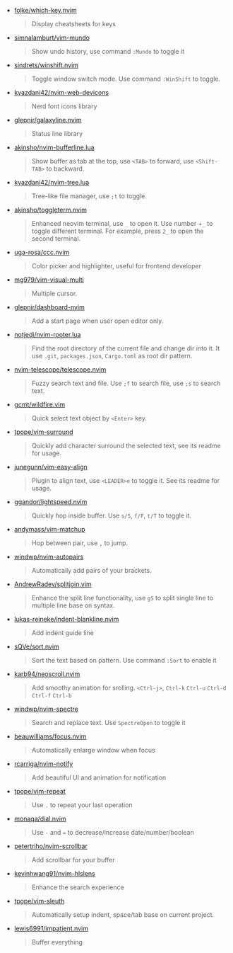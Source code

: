 * [folke/which-key.nvim](https://github.com/folke/which-key.nvim)
  > Display cheatsheets for keys
* [simnalamburt/vim-mundo](https://github.com/simnalamburt/vim-mundo)
  > Show undo history, use command `:Mundo` to toggle it
* [sindrets/winshift.nvim](https://github.com/sindrets/winshift.nvim)
  > Toggle window switch mode. Use command `:WinShift` to toggle.
* [kyazdani42/nvim-web-devicons](https://github.com/kyazdani42/nvim-web-devicons)
  > Nerd font icons library
* [glepnir/galaxyline.nvim](https://github.com/glepnir/galaxyline.nvim)
  > Status line library
* [akinsho/nvim-bufferline.lua](https://github.com/akinsho/nvim-bufferline.lua)
  > Show buffer as tab at the top, use `<TAB>` to forward, use `<Shift-TAB>` to backward.
* [kyazdani42/nvim-tree.lua](https://github.com/kyazdani42/nvim-tree.lua)
  > Tree-like file manager, use `;t` to toggle.
* [akinsho/toggleterm.nvim](https://github.com/akinsho/toggleterm.nvim)
  > Enhanced neovim terminal, use `_` to open it. Use number +`_` to toggle different terminal.
  > For example, press `2_` to open the second terminal.
* [uga-rosa/ccc.nvim](https://github.com/uga-rosa/ccc.nvim)
  > Color picker and highlighter, useful for frontend developer
* [mg979/vim-visual-multi](https://github.com/mg979/vim-visual-multi)
  > Multiple cursor.
* [glepnir/dashboard-nvim](https://github.com/glepnir/dashboard-nvim)
  > Add a start page when user open editor only.
* [notjedi/nvim-rooter.lua](https://github.com/notjedi/nvim-rooter.lua)
  > Find the root directory of the current file and change dir into it.
  > It use `.git`, `packages.json`, `Cargo.toml` as root dir pattern.
* [nvim-telescope/telescope.nvim](https://github.com/nvim-telescope/telescope.nvim)
  > Fuzzy search text and file. Use `;f` to search file, use `;s` to search text.
* [gcmt/wildfire.vim](https://github.com/gcmt/wildfire.vim)
  > Quick select text object by `<Enter>` key.
* [tpope/vim-surround](https://github.com/tpope/vim-surround)
  > Quickly add character surround the selected text, see its readme for usage.
* [junegunn/vim-easy-align](https://github.com/junegunn/vim-easy-align)
  > Plugin to align text, use `<LEADER>e` to toggle it. See its readme for usage.
* [ggandor/lightspeed.nvim](https://github.com/ggandor/lightspeed.nvim)
  > Quickly hop inside buffer. Use `s/S`, `f/F`, `t/T` to toggle it.
* [andymass/vim-matchup](https://github.com/andymass/vim-matchup)
  > Hop between pair, use `,` to jump.
* [windwp/nvim-autopairs](https://github.com/windwp/nvim-autopairs)
  > Automatically add pairs of your brackets.
* [AndrewRadev/splitjoin.vim](https://github.com/AndrewRadev/splitjoin.vim)
  > Enhance the split line functionality, use `gS` to split single line to multiple line base on syntax.
* [lukas-reineke/indent-blankline.nvim](https://github.com/lukas-reineke/indent-blankline.nvim)
  > Add indent guide line
* [sQVe/sort.nvim](https://github.com/sQVe/sort.nvim)
  > Sort the text based on pattern. Use command `:Sort` to enable it
* [karb94/neoscroll.nvim](https://github.com/karb94/neoscroll.nvim)
  > Add smoothy animation for srolling. `<Ctrl-j>`, `Ctrl-k` `Ctrl-u` `Ctrl-d` `Ctrl-f` `Ctrl-b`
* [windwp/nvim-spectre](https://github.com/windwp/nvim-spectre)
  > Search and replace text. Use `SpectreOpen` to toggle it
* [beauwilliams/focus.nvim](https://github.com/beauwilliams/focus.nvim)
  > Automatically enlarge window when focus
* [rcarriga/nvim-notify](https://github.com/rcarriga/nvim-notify)
  > Add beautiful UI and animation for notification
* [tpope/vim-repeat](https://github.com/tpope/vim-repeat)
  > Use `.` to repeat your last operation
* [monaqa/dial.nvim](https://github.com/monaqa/dial.nvim)
  > Use `-` and `=` to decrease/increase date/number/boolean
* [petertriho/nvim-scrollbar](https://github.com/petertriho/nvim-scrollbar)
  > Add scrollbar for your buffer
* [kevinhwang91/nvim-hlslens](https://github.com/kevinhwang91/nvim-hlslens)
  > Enhance the search experience
* [tpope/vim-sleuth](https://github.com/tpope/vim-sleuth)
  > Automatically setup indent, space/tab base on current project.
* [lewis6991/impatient.nvim](https://github.com/lewis6991/impatient.nvim)
  > Buffer everything
